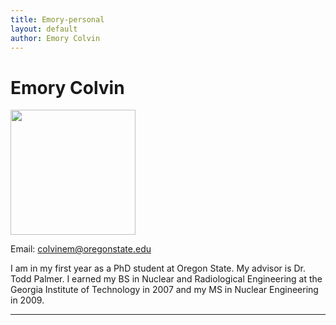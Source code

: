 ```yaml
---
title: Emory-personal
layout: default
author: Emory Colvin
---
```

Emory Colvin
================================

<img src="{{ site.url }}users/colvinem/images/colvinempic.jpg" width="200">

Email: <a href="mailto:colvinem@oregonstate.edu"> colvinem@oregonstate.edu </a>

I am in my first year as a PhD student at Oregon State. My advisor is Dr. Todd Palmer. I earned my BS in Nuclear and Radiological Engineering at the Georgia Institute of Technology in 2007 and my MS in Nuclear Engineering in 2009.

***
